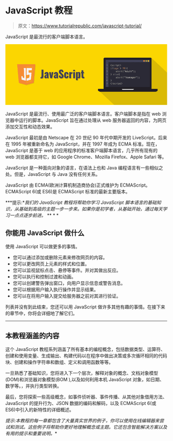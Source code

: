 # JavaScript 教程

> 原文：<https://www.tutorialrepublic.com/javascript-tutorial/>

JavaScript 是最流行的客户端脚本语言。

![JavaScript Illustration](img/3f8307270237aba3d0474e0be39cb547.png)

JavaScript 是最流行、使用最广泛的客户端脚本语言。客户端脚本是指在 web 浏览器中运行的脚本。JavaScript 旨在通过处理从 web 服务器返回的内容，为网页添加交互性和动态效果。

JavaScript 最初是由 Netscape 在 20 世纪 90 年代中期开发的 LiveScript。后来在 1995 年被重新命名为 JavaScript，并在 1997 年成为 ECMA 标准。现在，JavaScript 是基于 web 的应用程序的标准客户端脚本语言，几乎所有现有的 web 浏览器都支持它，如 Google Chrome、Mozilla Firefox、Apple Safari 等。

JavaScript 是一种面向对象的语言，在语法上也和 Java 编程语言有一些相似之处。但是，JavaScript 与 Java 没有任何关系。

JavaScript 由 ECMA(欧洲计算机制造商协会)正式维护为 ECMAScript。ECMAScript 6(或 ES6)是 ECMAScript 标准的最新主要版本。

 ***提示:**我们的 JavaScript 教程将帮助你学习 JavaScript 脚本语言的基础知识，从基础到高级的主题一步一步来。如果你是初学者，从基础开始，通过每天学习一点点逐步前进。*  ** * *

## 你能用 JavaScript 做什么

使用 JavaScript 可以做更多的事情。

*   您可以通过添加或删除元素来修改网页的内容。
*   您可以更改网页上元素的样式和位置。
*   您可以监视鼠标点击、悬停等事件。并对其做出反应。
*   您可以执行和控制过渡和动画。
*   您可以创建警告弹出窗口，向用户显示信息或警告消息。
*   您可以根据用户输入执行操作并显示结果。
*   您可以在将用户输入提交给服务器之前对其进行验证。

列表并没有到此结束，您还可以用 JavaScript 做许多其他有趣的事情。在接下来的章节中，你将会详细地了解它们。

* * *

## 本教程涵盖的内容

这个 JavaScript 教程系列涵盖了所有基本的编程概念，包括数据类型、运算符、创建和使用变量、生成输出、构建代码以在程序中做出决策或多次循环相同的代码块、创建和操作字符串和数组、定义和调用函数等等。

一旦熟悉了基础知识，您将进入下一个层次，解释对象的概念、文档对象模型(DOM)和浏览器对象模型(BOM ),以及如何利用本机 JavaScript 对象，如日期、数学等。，并执行类型转换。

最后，您将探索一些高级概念，如事件侦听器、事件传播、从其他对象借用方法、JavaScript 的提升行为、JSON 数据的编码和解码，以及 ECMAScript 6(或 ES6)中引入的新特性的详细概述。

 *提示:本教程的每一章都包含了大量真实世界的例子，你可以使用在线编辑器来尝试和测试。这些例子将帮助你更好地理解概念或主题。它还包含智能解决方案以及有用的提示和重要说明。**